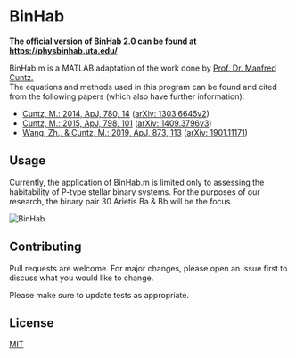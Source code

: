 # BinHab

**The official version of BinHab 2.0 can be found at https://physbinhab.uta.edu/**

BinHab.m is a MATLAB adaptation of the work done by [Prof. Dr. Manfred Cuntz.](https://www.uta.edu/academics/faculty/profile?username=cuntz)  
The equations and methods used in this program can be found and cited from the following papers (which also have further information):  
  - [Cuntz, M.: 2014, ApJ, 780, 14](https://iopscience.iop.org/article/10.1088/0004-637X/780/1/14) ([arXiv: 1303.6645v2](https://arxiv.org/abs/1303.6645v2))
  - [Cuntz, M.: 2015, ApJ, 798, 101](https://iopscience.iop.org/article/10.1088/0004-637X/798/2/101) ([arXiv: 1409.3796v3](https://arxiv.org/abs/1409.3796))
  - [Wang, Zh., & Cuntz, M.: 2019, ApJ, 873, 113](https://iopscience.iop.org/article/10.3847/1538-4357/ab0377/meta) ([arXiv: 1901.11171](https://arxiv.org/abs/1901.11171))

## Usage

Currently, the application of BinHab.m is limited only to assessing the habitability of P-type stellar binary systems. 
For the purposes of our research, the binary pair 30 Arietis Ba & Bb will be the focus.

![BinHab](https://user-images.githubusercontent.com/89792296/195906031-3f7ae56a-dcd3-4bdd-b671-3c240fd7301f.png)


## Contributing
Pull requests are welcome. For major changes, please open an issue first to discuss what you would like to change.

Please make sure to update tests as appropriate.

## License
[MIT](https://choosealicense.com/licenses/mit/)
